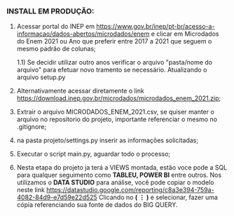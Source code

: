 ### INSTALL EM PRODUÇÃO:

1) Acessar portal do INEP em <https://www.gov.br/inep/pt-br/acesso-a-informacao/dados-abertos/microdados/enem> e clicar em Microdados do Enem 2021 ou Ano que preferir entre 2017 a 2021 que seguem o mesmo padrão de colunas;

    1.1) Se decidir utilizar outro anos verificar o arquivo "pasta/nome do arquivo" 
    para efetuar novo tramento se necessário. Atualizando o arquivo setup.py

2) Alternativamente acessar diretamente o link <https://download.inep.gov.br/microdados/microdados_enem_2021.zip>;

3) Extrair o arquivo MICRODADOS_ENEM_2021.csv, se quiser manter o arquivo no repositorio do projeto, importante referenciar o mesmo no .gitignore;

4) na pasta projeto/settings.py inserir as informações solicitadas;

5) Executar o script main.py, aguardar todo o processo;

6) Nesta etapa do projeto ja terá a VIEWS montada, estão voce pode a SQL
para qualquer seguimento como **TABLEU, POWER BI** entre outros. Nos utilizamos
o **DATA STUDIO** para análise, você pode copiar o modelo neste link
<https://datastudio.google.com/reporting/c8a3e394-759a-4082-84d9-e7d59e22d525>
Clicando no **( ⋮ )** e selecionar, fazer uma cópia referenciando sua fonte de dados do BIG QUERY.
 